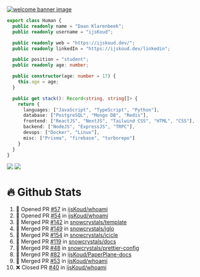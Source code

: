 <a href="https://ijskoud.dev/"><img src="https://cdn.ijskoud.dev/files/mQUav6p0z3By.jpg" alt="welcome banner image" /></a>

```ts
export class Human {
  public readonly name = "Daan Klarenbeek";
  public readonly username = "ijsKoud";

  public readonly web = "https://ijskoud.dev/";
  public readonly linkedIn = "https://ijskoud.dev/linkedin";

  public position = "student";
  public readonly age: number;

  public constructor(age: number = 17) {
    this.age = age;
  }

  public get stack(): Record<string, string[]> {
    return {
      languages: ["JavaScript", "TypeScript", "Python"],
      database: ["PostgreSQL", "Mongo DB", "Redis"],
      frontend: ["ReactJS", "NextJS", "Tailwind CSS", "HTML", "CSS"],
      backend: ["NodeJS", "ExpressJS", "TRPC"],
      devops: ["Docker", "Linux"],
      misc: ["Prisma", "firebase", "turborepo"]
    }
  }
}
```

<div>
  <img src="https://github-readme-stats.vercel.app/api/top-langs?username=ijsKoud&cache_seconds=1800&layout=compact&hide_border=true&hide_rank=true&show_icons=true&theme=dark&title_color=ffffff&hide_border=true&locale=en" />
  <img src="https://github-readme-stats.vercel.app/api?username=ijsKoud&cache_seconds=1800&hide_border=true&hide_rank=true&show_icons=true&theme=dark&title_color=ffffff&hide_border=true&locale=en">
</div>


# 🔥 Github Stats


<!--START_SECTION:activity-->
1. 💪 Opened PR [#57](https://github.com/ijsKoud/whoami/pull/57) in [ijsKoud/whoami](https://github.com/ijsKoud/whoami)
2. 💪 Opened PR [#54](https://github.com/ijsKoud/whoami/pull/54) in [ijsKoud/whoami](https://github.com/ijsKoud/whoami)
3. 🎉 Merged PR [#142](https://github.com/snowcrystals/template/pull/142) in [snowcrystals/template](https://github.com/snowcrystals/template)
4. 🎉 Merged PR [#149](https://github.com/snowcrystals/iglo/pull/149) in [snowcrystals/iglo](https://github.com/snowcrystals/iglo)
5. 🎉 Merged PR [#154](https://github.com/snowcrystals/icicle/pull/154) in [snowcrystals/icicle](https://github.com/snowcrystals/icicle)
6. 🎉 Merged PR [#119](https://github.com/snowcrystals/docs/pull/119) in [snowcrystals/docs](https://github.com/snowcrystals/docs)
7. 🎉 Merged PR [#48](https://github.com/snowcrystals/prettier-config/pull/48) in [snowcrystals/prettier-config](https://github.com/snowcrystals/prettier-config)
8. 🎉 Merged PR [#82](https://github.com/ijsKoud/PaperPlane-docs/pull/82) in [ijsKoud/PaperPlane-docs](https://github.com/ijsKoud/PaperPlane-docs)
9. 🎉 Merged PR [#53](https://github.com/ijsKoud/whoami/pull/53) in [ijsKoud/whoami](https://github.com/ijsKoud/whoami)
10. ❌ Closed PR [#40](https://github.com/ijsKoud/whoami/pull/40) in [ijsKoud/whoami](https://github.com/ijsKoud/whoami)
<!--END_SECTION:activity-->

<h1 align="center" style="display:none;"></h1>
